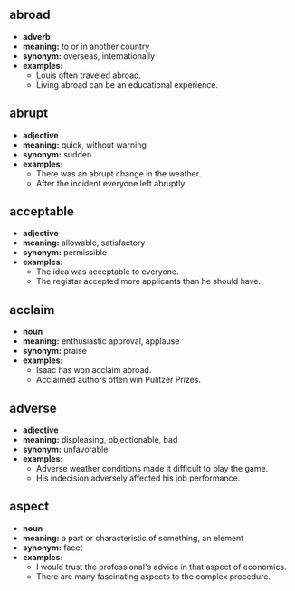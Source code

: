 ## abroad  
* **adverb**
* **meaning:** to or in another country
* **synonym:** overseas, internationally 
* **examples:**
  * Louis often traveled abroad.
  * Living abroad can be an educational experience.
  
  
## abrupt  
* **adjective**
* **meaning:** quick, without warning
* **synonym:** sudden 
* **examples:**
  * There was an abrupt change in the weather.
  * After the incident everyone left abruptly.
  
  
## acceptable  
* **adjective**
* **meaning:** allowable, satisfactory
* **synonym:** permissible 
* **examples:**
  * The idea was acceptable to everyone.
  * The registar accepted more applicants than he should have.
  
  
## acclaim  
* **noun**
* **meaning:** enthusiastic approval, applause
* **synonym:** praise 
* **examples:**
  * Isaac has won acclaim abroad.
  * Acclaimed authors often win Pulitzer Prizes.
  
  
## adverse  
* **adjective**
* **meaning:** displeasing, objectionable, bad
* **synonym:** unfavorable 
* **examples:**
  * Adverse weather conditions made it difficult to play the game.
  * His indecision adversely affected his job performance.
  
  
## aspect  
* **noun**
* **meaning:** a part or characteristic of something, an element
* **synonym:** facet 
* **examples:**
  * I would trust the professional's advice in that aspect of economics.
  * There are many fascinating aspects to the complex procedure.
  
  

